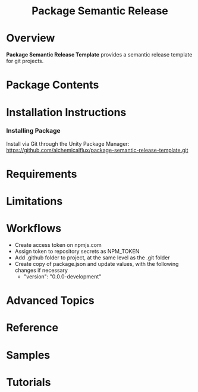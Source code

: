 <h1 align="center" style="border-bottom: none;">Package Semantic Release</h1>

# Overview

**Package Semantic Release Template** provides a semantic release template for git projects.

# Package Contents

# Installation Instructions

### Installing Package
Install via Git through the Unity Package Manager:  
https://github.com/alchemicalflux/package-semantic-release-template.git  

# Requirements

# Limitations

# Workflows

- Create access token on npmjs.com
- Assign token to repository secrets as NPM_TOKEN
- Add .github folder to project, at the same level as the .git folder
- Create copy of package.json and update values, with the following changes if necessary
  - "version": "0.0.0-development"

# Advanced Topics

# Reference

# Samples

# Tutorials